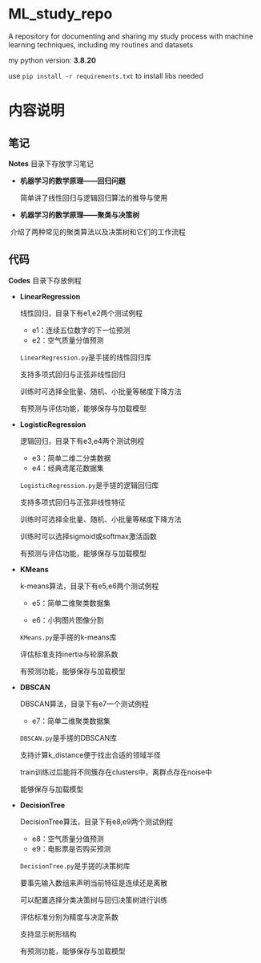 # ML_study_repo
A repository for documenting and sharing my study process with machine learning techniques, including my routines and datasets

my python version: **3.8.20**

use `pip install -r requirements.txt` to install libs needed

# 内容说明

## 笔记

**Notes** 目录下存放学习笔记

- **机器学习的数学原理——回归问题**

  简单讲了线性回归与逻辑回归算法的推导与使用
  
- **机器学习的数学原理——聚类与决策树**

​		介绍了两种常见的聚类算法以及决策树和它们的工作流程

## 代码

**Codes** 目录下存放例程

- **LinearRegression**

  线性回归，目录下有e1,e2两个测试例程

  - e1：连续五位数字的下一位预测
  - e2：空气质量分值预测

  `LinearRegression.py`是手搓的线性回归库

  支持多项式回归与正弦非线性回归

  训练时可选择全批量、随机、小批量等梯度下降方法

  有预测与评估功能，能够保存与加载模型

- **LogisticRegression**

  逻辑回归，目录下有e3,e4两个测试例程

  - e3：简单二维二分类数据
  - e4：经典鸢尾花数据集
  
  `LogisticRegression.py`是手搓的逻辑回归库
  
  支持多项式回归与正弦非线性特征
  
  训练时可选择全批量、随机、小批量等梯度下降方法
  
  训练时可以选择sigmoid或softmax激活函数
  
  有预测与评估功能，能够保存与加载模型
  
- **KMeans**
  
  k-means算法，目录下有e5,e6两个测试例程
  
  - e5：简单二维聚类数据集
  
  - e6：小狗图片图像分割
  
  `KMeans.py`是手搓的k-means库
  
  评估标准支持inertia与轮廓系数
  
  有预测功能，能够保存与加载模型
  
- **DBSCAN**

  DBSCAN算法，目录下有e7一个测试例程
  
  - e7：简单二维聚类数据集
  
  `DBSCAN.py`是手搓的DBSCAN库
  
  支持计算k_distance便于找出合适的领域半径
  
  train训练过后能将不同簇存在clusters中，离群点存在noise中
  
  能够保存与加载模型
  
- **DecisionTree**
  
  DecisionTree算法，目录下有e8,e9两个测试例程
  
  - e8：空气质量分值预测
  - e9：电影票是否购买预测
  
  `DecisionTree.py`是手搓的决策树库
  
  要事先输入数组来声明当前特征是连续还是离散
  
  可以配置选择分类决策树与回归决策树进行训练
  
  评估标准分别为精度与决定系数
  
  支持显示树形结构
  
  有预测功能，能够保存与加载模型
